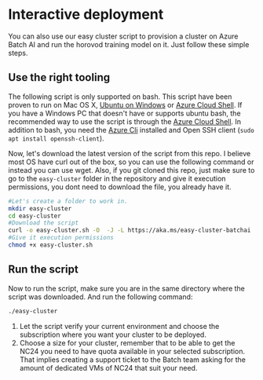 # Interactive deployment

You can also use our easy cluster script to provision a cluster on Azure Batch AI and run the horovod training model on it.
Just follow these simple steps.

## Use the right tooling

The following script is only supported on bash. This script have been proven to run on Mac OS X, [Ubuntu on Windows](https://docs.microsoft.com/en-us/windows/wsl/install-win10) or [Azure Cloud Shell](https://shell.azure.com/).
If you have a Windows PC that doesn't have or supports ubuntu bash, the recommended way to use the script is through the [Azure Cloud Shell](https://shell.azure.com/).
In addition to bash, you need the [Azure Cli](https://docs.microsoft.com/en-us/cli/azure/install-azure-cli?view=azure-cli-latest) installed and Open SSH client (`sudo apt install openssh-client`).

Now, let's download the latest version of the script from this repo. I believe most OS have curl out of the box, so you can use the following command or instead you can use wget. Also, if you git cloned this repo, just make sure to go to the `easy-cluster` folder in the repository and give it execution permissions, you dont need to download the file, you already have it.

```bash
#Let's create a folder to work in.
mkdir easy-cluster
cd easy-cluster
#Download the script
curl -o easy-cluster.sh -O  -J -L https://aka.ms/easy-cluster-batchai
#Give it execution permissions
chmod +x easy-cluster.sh
```

## Run the script

Now to run the script, make sure you are in the same directory where the script was downloaded.
And run the following command:

```bash
./easy-cluster
```

1. Let the script verify your current environment and choose the subscription where you want your cluster to be deployed.
2. Choose a size for your cluster, remember that to be able to get the NC24 you need to have quota available in your selected subscription. That implies creating a support ticket to the Batch team asking for the amount of dedicated VMs of NC24 that suit your need.
